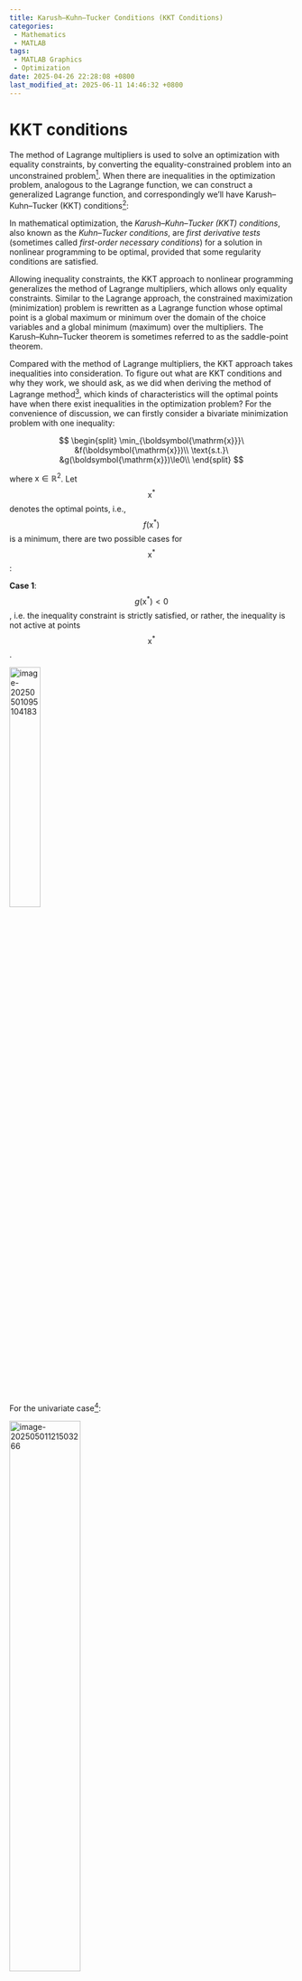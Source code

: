 ```yaml
---
title: Karush–Kuhn–Tucker Conditions (KKT Conditions)
categories:
 - Mathematics
 - MATLAB
tags:
 - MATLAB Graphics
 - Optimization
date: 2025-04-26 22:28:08 +0800
last_modified_at: 2025-06-11 14:46:32 +0800
---
```


# KKT conditions

The method of Lagrange multipliers is used to solve an optimization with equality constraints, by converting the equality-constrained problem into an unconstrained problem[^1]. When there are inequalities in the optimization problem, analogous to the Lagrange function, we can construct a generalized Lagrange function, and correspondingly we’ll have Karush–Kuhn–Tucker (KKT) conditions[^2]:

<div class="quote--left" markdown="1">

In mathematical optimization, the <i class="term">Karush–Kuhn–Tucker (KKT) conditions</i>, also known as the <i class="term">Kuhn–Tucker conditions</i>, are <i class="term">first derivative tests</i> (sometimes called <i class="term">first-order necessary conditions</i>) for a solution in nonlinear programming to be optimal, provided that some regularity conditions are satisfied.

Allowing inequality constraints, the KKT approach to nonlinear programming generalizes the method of Lagrange multipliers, which allows only equality constraints. Similar to the Lagrange approach, the constrained maximization (minimization) problem is rewritten as a Lagrange function whose optimal point is a global maximum or minimum over the domain of the choice variables and a global minimum (maximum) over the multipliers. The Karush–Kuhn–Tucker theorem is sometimes referred to as the saddle-point theorem.

</div>

Compared with the method of Lagrange multipliers, the KKT approach takes inequalities into consideration. To figure out what are KKT conditions and why they work, we should ask, as we did when deriving the method of Lagrange method[^1], which kinds of characteristics will the optimal points have when there exist inequalities in the optimization problem? For the convenience of discussion, we can firstly consider a bivariate minimization problem with one inequality:

$$
\begin{split}
\min_{\boldsymbol{\mathrm{x}}}\ &f(\boldsymbol{\mathrm{x}})\\
\text{s.t.}\ &g(\boldsymbol{\mathrm{x}})\le0\\
\end{split}
$$

where $\boldsymbol{\mathrm{x}}\in\mathbb{R}^2$. Let $$\boldsymbol{\mathrm{x}}^*$$ denotes the optimal points, i.e., $$f(\boldsymbol{\mathrm{x}}^*)$$ is a minimum, there are two possible cases for $$\boldsymbol{\mathrm{x}}^*$$:

**Case 1**: $$g(\boldsymbol{\mathrm{x}}^*)<0$$, i.e. the inequality constraint is strictly satisfied, or rather, the inequality is not active at points $$\boldsymbol{\mathrm{x}}^*$$.

<img src="https://raw.githubusercontent.com/HelloWorld-1017/blog-images-1/main/imgs/202505010951333.png" alt="image-20250501095104183" style="width:33%;" />

<div class="notice--primary" markdown="1">

For the univariate case[^3]:

<img src="https://raw.githubusercontent.com/HelloWorld-1017/blog-images-1/main/imgs/202505011215416.png" alt="image-20250501121503266" style="width:50%;" />

</div>

In this case, there is:

$$
g(\boldsymbol{\mathrm{x}}^*)<0\label{eq4}
$$

and because $\boldsymbol{\mathrm{x}}^*$ is optimal, we have:

$$
\nabla f(\boldsymbol{\mathrm{x}}^*)=\boldsymbol{\mathrm{0}}\label{eq1}
$$

**Case 2**: $$g(\boldsymbol{\mathrm{x}}^*)=0$$, i.e., the inequality is active at points $$\boldsymbol{\mathrm{x}}^*$$.

<img src="https://raw.githubusercontent.com/HelloWorld-1017/blog-images-1/main/imgs/202505011045601.png" alt="image-20250501104503465" style="width:33%;" />

<div class="notice--primary" markdown="1">

Similarly, for the univariate case:

<img src="https://raw.githubusercontent.com/HelloWorld-1017/blog-images-1/main/imgs/202505011255248.png" alt="image-20250501125510057" style="width:50%;" />

</div>

As can be seen from the figure, $$\boldsymbol{\mathrm{x}}^*$$ locates at the boundary of area where $$g(\boldsymbol{\mathrm{x}}^*)\le0$$ (i.e., gray area in the figure). Because $$\nabla g$$ points towards the direction where $$g$$ increases, <i class="emphasize">$\nabla g(\boldsymbol{\mathrm{x}}^*)$ points towards the outside of the gray area</i> (since points $$\boldsymbol{\mathrm{x}}$$ in the area satisfy $$g(\boldsymbol{\mathrm{x}})<0$$, whereas $$\boldsymbol{\mathrm{x}}$$ out of the area satisfy $$g(\boldsymbol{\mathrm{x}})>0$$). On the other hand, because $$\nabla f$$ points towards the the direction where $f$ increases and $$\boldsymbol{\mathrm{x}}^*$$ is a minimum, we have <i class="emphasize">$\nabla f(\boldsymbol{\mathrm{x}}^*)$ points towards to the inside of the gray area</i> (since if $$\nabla f(\boldsymbol{\mathrm{x}}^\ast)$$ points towards to the outside of the area, $f$ will further decreases along the direction inside of the area, then $$\boldsymbol{\mathrm{x}}^*$$ can’t stay at the boundary of area). Finally, we can conclude that, <i class="emphasize"> $\nabla g(\boldsymbol{\mathrm{x}}^\ast)$ and $\nabla f(\boldsymbol{\mathrm{x}}^\ast)$ are parallel (because $f$ and $g$ are tangent at $\boldsymbol{\mathrm{x}}^\ast$) and they are in an opposite direction</i>, that is:

$$
\nabla f(\boldsymbol{\mathrm{x}}^*)+\lambda\nabla g(\boldsymbol{\mathrm{x}}^*)=\boldsymbol{\mathrm{0}}\label{eq6}
$$

where:

$$
\lambda>0\label{eq7}
$$

and of course the constraint:

$$
g(\boldsymbol{\mathrm{x}}^*)=0\label{eq8}
$$


<br>

To include both cases, we can firstly rewrite $\eqref{eq1}$ as:

$$
\left\{
\begin{split}
& \nabla f(\boldsymbol{\mathrm{x}}^*)+\lambda\nabla g(\boldsymbol{\mathrm{x}}^*)=\boldsymbol{\mathrm{0}}\\
& \lambda=0
\end{split}\right.\label{eq5}
$$

Then, for the first case, $\eqref{eq4}$ and $\eqref{eq5}$, we have:

$$
\left\{
\begin{split}
& g(\boldsymbol{\mathrm{x}}^*)<0\\
& \nabla f(\boldsymbol{\mathrm{x}}^*)+\lambda\nabla g(\boldsymbol{\mathrm{x}}^*)=\boldsymbol{\mathrm{0}}\\
& \lambda=0
\end{split}\right.\label{eq2}
$$

and for the second one, $\eqref{eq6}$, $\eqref{eq7}$, and $\eqref{eq8}$:

$$
\left\{
\begin{split}
& g(\boldsymbol{\mathrm{x}}^*)=0\\
& \nabla f(\boldsymbol{\mathrm{x}}^*)+\lambda\nabla g(\boldsymbol{\mathrm{x}}^*)=\boldsymbol{\mathrm{0}}\\
& \lambda>0
\end{split}\right.\label{eq3}
$$

Finally, combine $\eqref{eq2}$ and $\eqref{eq3}$, we’ll have:

$$
\left\{
\begin{split}
&g(\boldsymbol{\mathrm{x}})\le0\ \text{is not active}
\left\{
\begin{split}
& g(\boldsymbol{\mathrm{x}}^*)<0\\
& \nabla f(\boldsymbol{\mathrm{x}}^*)+\lambda\nabla g(\boldsymbol{\mathrm{x}}^*)=\boldsymbol{\mathrm{0}}\\
& \lambda=0\\
\end{split}\right.\\
&g(\boldsymbol{\mathrm{x}})\le0\ \text{is active}
\left\{
\begin{split}
& g(\boldsymbol{\mathrm{x}}^*)=0\\
& \nabla f(\boldsymbol{\mathrm{x}}^*)+\lambda\nabla g(\boldsymbol{\mathrm{x}}^*)=\boldsymbol{\mathrm{0}}\\
& \lambda>0\\
\end{split}\right.
\end{split}\right.\notag
$$

Incorporate these two sets of constraints, we’ll have:

$$
\left\{
\begin{split}
& \nabla f(\boldsymbol{\mathrm{x}}^*)+\lambda\nabla g(\boldsymbol{\mathrm{x}}^*)=\boldsymbol{\mathrm{0}}\\
& g(\boldsymbol{\mathrm{x}}^*)\le0\\
& \lambda\ge0\\
& \lambda g(\boldsymbol{\mathrm{x}}^*)=0\\
\end{split}\right.\label{eq9}
$$

where $$\lambda g(\boldsymbol{\mathrm{x}}^*)=0$$ holds because for the first case, $$g(\boldsymbol{\mathrm{x}}^*)<0$$ and $$\lambda=0$$, and for the second case, $$g(\boldsymbol{\mathrm{x}}^*)=0$$ and $$\lambda>0$$.

So, we could conclude that, when $\boldsymbol{\mathrm{x}}^*$ is an optimal point, then conditions $\eqref{eq9}$ are satisfied, and these conditions $\eqref{eq9}$ are called KKT conditions. Among which[^3]:

- $$\nabla f(\boldsymbol{\mathrm{x}}^*)+\lambda\nabla g(\boldsymbol{\mathrm{x}}^*)=\boldsymbol{\mathrm{0}}$$ is the <i class="term">stationarity condition</i>, sometimes denoted as KKT1[^7]
- $g(\boldsymbol{\mathrm{x}}^*)\le0$ is the <i class="term">primal feasibility</i>
- $\lambda\ge0$ is the <i class="term">dual feasibility</i>, because $\lambda$ is also called as dual variables[^4]
- $\lambda g(\boldsymbol{\mathrm{x}}^*)=0$ is the <i class="term">complementary slackness</i> (or <i class="term">complementarity conditions</i>), sometimes denoted as KKT2[^7]

<br>

Although in the above text, we take a bivariate case with one-inequality to derive KKT conditions $\eqref{eq9}$, they are also available for the multi-variate case and when there are multiple inequality constraints and multiple equality constraints (by combining the method of Lagrange multipliers[^1]). Here is a relatively complete definition[^5]:

<div class="quote--left" markdown="1">

Suppose $\boldsymbol{\mathrm{x}}^*$ is a local minimum point of an inequality constrained problem:

$$
\begin{split}
\min_{\boldsymbol{\mathrm{x}}}\ &f(\boldsymbol{\mathrm{x}})\\
\text{s.t.}\ &h_i(\boldsymbol{\mathrm{x}})\le0,\ i=1,\cdots,l\\
\ &g_i(\boldsymbol{\mathrm{x}})=0,\ i=1,\cdots,m\\
\end{split}
$$

If $\boldsymbol{\mathrm{x}}^\ast$ is regular for all equality constraints and active inequality constraints, then there exists Lagrange/KKT multipliers $\lambda_1^\ast,\cdots,\lambda_m^\ast,\mu_1^\ast,\cdots,\mu_l^\ast$ such that:

$$
\nabla f(\boldsymbol{\mathrm{x}}^*)+\sum_{i=1}^m\lambda_i^*\nabla g_i(\boldsymbol{\mathrm{x}}^*)+\sum_{i=1}^l\mu_i^*\nabla h_i(\boldsymbol{\mathrm{x}}^*)=\boldsymbol{\mathrm{0}}
$$

$$
\mu_i^*h_i(\boldsymbol{\mathrm{x}}^*)=0,\ i=1,\cdots,l
$$

$$
\mu_i\ge0,\ i=1,\cdots,l
$$

$$
h_i(\boldsymbol{\mathrm{x}}^*)\le0,\ i=1,\cdots,l
$$

$$
g_i(\boldsymbol{\mathrm{x}}^*)=0,\ i=1,\cdots,m
$$

</div>

By the way, as can be seen, unlike the method of Lagrange multipliers, when there are inequalities we can’t get an *unconstrained* optimization problem by a certain of conversion --- some inequality constraints always exist.

Analogous to the method of Lagrange function, we can construct an auxiliary function, i.e., the generalized Lagrangian[^4]:

$$
\mathcal{L}(\boldsymbol{\mathrm{x}},\boldsymbol{\mathrm{\lambda}},\boldsymbol{\mathrm{\mu}})\equiv f(\boldsymbol{\mathrm{x}})+\sum_{i=1}^m\lambda_ig_i(\boldsymbol{\mathrm{x}})+\sum_{i=1}^l\mu_ih_i(\boldsymbol{\mathrm{x}})
$$

where $(\boldsymbol{\mathrm{\lambda}},\boldsymbol{\mathrm{\mu}})\in\mathbb{R}^l\times\mathbb{R}^m_+$, then we’ll have KKT conditions as the form:

$$
\nabla_{\boldsymbol{\mathrm{x}}}\mathcal{L}(\boldsymbol{\mathrm{x}},\boldsymbol{\mathrm{\lambda}},\boldsymbol{\mathrm{\mu}})=\boldsymbol{0}
$$

$$
\nabla_{\boldsymbol{\mathrm{\lambda}}}\mathcal{L}(\boldsymbol{\mathrm{x}},\boldsymbol{\mathrm{\lambda}},\boldsymbol{\mathrm{\mu}})=\boldsymbol{\mathrm{0}}
$$

$$
\boldsymbol{\mathrm{h}}(\boldsymbol{\mathrm{x}})\le\boldsymbol{\mathrm{0}}
$$

$$
\boldsymbol{\mathrm{\mu}}\ge\boldsymbol{\mathrm{0}}
$$

$$
\boldsymbol{\mathrm{\mu}}\odot\boldsymbol{\mathrm{h}}(\boldsymbol{\mathrm{x}})=\boldsymbol{\mathrm{0}}
$$

<br>

# Examples

## Example 1

<div id="example-1"></div>

Consider the minimization[^5]:

$$
\begin{split}
\min\ &x_1^2+x_2^2\\
\text{s.t.}\ &x_1+x_2=1\\
\ &x_2\le\alpha\\
\end{split}
$$

The KKT conditions are:

$$
\left\{\begin{split}
&\nabla_{\boldsymbol{\mathrm{x}}}(x_1^2+x_2^2)+\lambda\nabla_{\boldsymbol{\mathrm{x}}}(x_1+x_2-1)+\mu\nabla_{\boldsymbol{\mathrm{x}}}(x_2-\alpha)=0\\
&x_1+x_2-1=0\\
&x_2\le\alpha\\
&\mu\ge0\\
&\mu(x_2-\alpha)=0\\
\end{split}\right.
$$

i.e.

$$
\left\{\begin{split}
&2x_1+\lambda=0\\
&2x_2+\lambda+\mu=0\\
&x_1+x_2-1=0\\
&x_2\le\alpha\\
&\mu\ge0\\
&\mu(x_2-\alpha)=0\\
\end{split}\right.
$$

(1) When $\mu=0$, that is the inequality constraint is inactive:

$$
\left\{\begin{split}
&\mu=0\\
&2x_1+\lambda=0\\
&2x_2+\lambda=0\\
&x_1+x_2-1=0\\
&x_2\le\alpha\\
\end{split}\right.\Rightarrow
\left\{\begin{split}
&\mu=0\\
&x_1=x_2=\frac12\\
&\lambda=-1\\
&\alpha\ge\frac12
\end{split}\right.\Rightarrow
(\frac12,\frac12)\text{ if }\alpha\ge\frac12
$$

(2) When $\mu\ne0$, that is the inequality constraint is active:

$$
\left\{\begin{split}
&2x_1+\lambda=0\\
&2x_2+\lambda+\mu=0\\
&x_1+x_2-1=0\\
&\mu\ge0\\
&x_2=\alpha
\end{split}\right.\Rightarrow
\left\{\begin{split}
&x_1=1-\alpha\\
&x_2=\alpha\\
&\mu=2-4\alpha\ge0
\end{split}\right.
\Rightarrow
(1-\alpha,\alpha)\text{ if }\alpha\le\frac12
$$

So, whether the inequality constraint is active depends on whether $\alpha$ is less or equal than $\frac12$, for example:

(a) $\alpha=0$, then the inequality constraint is active:

```matlab
clc, clear, close all

fig = figure("Color", "w", "Position", [303,521.66,1900,564.66]);
tiledlayout(1,3)

nexttile
view([32.89,11.58])
helperPlot;

nexttile
view([90,0])
helperPlot;

nexttile
view([0,90])
sc = helperPlot;
sc(1).FaceAlpha = 0;

exportgraphics(fig, "fig1.jpg", "Resolution", 600)

function sc = helperPlot
x = -3:0.05:3;
y = -3:0.05:3;
[X, Y] = meshgrid(x, y);
fnc = @(x,y) (x.^2+y.^2);
f = fnc(X, Y);

alpha = 0;

level = min(min(f))-3;

hold(gca, "on")
box(gca, "on")
grid(gca, "on")
sc = surfc(X, Y, f, "EdgeColor", "none");

sc(1).FaceAlpha = 0.3;
sc(2).LineWidth = 1.5;
sc(2).LevelList = min(f,[],"all"):0.5:max(f,[],"all");

plot3(x, alpha*ones(size(x)), level*ones(size(x)), ...
    "LineWidth", 1.5, "Color", "k")
plot3(x, alpha*ones(size(x)), fnc(x, alpha*ones(size(x))), ...
    "LineWidth", 1.5, "Color", "k", "LineStyle", "--");
plot3(x, 1-x, level*ones(size(x)), "LineWidth", 1.5, "Color", "r")
plot3(x, 1-x, fnc(x, 1-x), "LineWidth", 1.5, "LineStyle", "--", "Color", "r")

x1 = 1;
y1 = 0;
fnc1 = fnc(x1, y1);
scatter3(x1, y1, fnc1, 20, "filled", ...
    "MarkerEdgeColor", "k", "MarkerFaceColor", "k")
scatter3(x1, y1, level, 20, "filled", ...
    "MarkerEdgeColor", "k", "MarkerFaceColor", "k")
plot3([x1, x1], [y1, y1], [level, fnc1], "LineWidth", 1.5, "LineStyle", "--", "Color", "k")
text(x1, y1, fnc1+0.5, "$(1, 0, 1)$", "Interpreter", "latex", "FontSize", 12)

xlabel("$x$", "Interpreter", "latex", "FontSize", 20)
ylabel("$y$", "Interpreter", "latex", "FontSize", 20)
zlabel("$f$", "Interpreter", "latex", "FontSize", 20)

xlim([min(x), max(x)])
ylim([min(y), max(y)])
end
```

![fig1](https://raw.githubusercontent.com/HelloWorld-1017/blog-images-1/main/imgs/202505261915598.jpg)

(b) $\alpha=\frac12$, then the inequality constraint can be viewed as active or inactive:

```matlab
clc, clear, close all

fig = figure("Color", "w", "Position", [303,521.66,1900,564.66]);
tiledlayout(1,3)

nexttile
view([32.89,11.58])
helperPlot;

nexttile
view([90,0])
helperPlot;

nexttile
view([0,90])
sc = helperPlot;
sc(1).FaceAlpha = 0;

exportgraphics(fig, "fig1.jpg", "Resolution", 600)

function sc = helperPlot
x = -3:0.05:3;
y = -3:0.05:3;
[X, Y] = meshgrid(x, y);
fnc = @(x,y) (x.^2+y.^2);
f = fnc(X, Y);

alpha = 1/2;

level = min(min(f))-3;

hold(gca, "on")
box(gca, "on")
grid(gca, "on")
sc = surfc(X, Y, f, "EdgeColor", "none");

sc(1).FaceAlpha = 0.3;
sc(2).LineWidth = 1.5;
sc(2).LevelList = min(f,[],"all"):0.5:max(f,[],"all");

plot3(x, alpha*ones(size(x)), level*ones(size(x)), ...
    "LineWidth", 1.5, "Color", "k")
plot3(x, alpha*ones(size(x)), fnc(x, alpha*ones(size(x))), ...
    "LineWidth", 1.5, "Color", "k", "LineStyle", "--");
plot3(x, 1-x, level*ones(size(x)), "LineWidth", 1.5, "Color", "r")
plot3(x, 1-x, fnc(x, 1-x), "LineWidth", 1.5, "LineStyle", "--", "Color", "r")

x1 = 1/2;
y1 = 1/2;
fnc1 = fnc(x1, y1);
scatter3(x1, y1, fnc1, 20, "filled", ...
    "MarkerEdgeColor", "k", "MarkerFaceColor", "k")
scatter3(x1, y1, level, 20, "filled", ...
    "MarkerEdgeColor", "k", "MarkerFaceColor", "k")
plot3([x1, x1], [y1, y1], [level, fnc1], "LineWidth", 1.5, "LineStyle", "--", "Color", "k")
text(x1, y1, fnc1+0.5, "$(1/2, 1/2, 1/2)$", "Interpreter", "latex", "FontSize", 12)

xlabel("$x$", "Interpreter", "latex", "FontSize", 20)
ylabel("$y$", "Interpreter", "latex", "FontSize", 20)
zlabel("$f$", "Interpreter", "latex", "FontSize", 20)

xlim([min(x), max(x)])
ylim([min(y), max(y)])
end

```

![fig1](https://raw.githubusercontent.com/HelloWorld-1017/blog-images-1/main/imgs/202505261916817.jpg)

(c) $\alpha=1$, then the inequality constraint is active:

```matlab
clc, clear, close all

fig = figure("Color", "w", "Position", [303,521.66,1900,564.66]);
tiledlayout(1,3)

nexttile
view([32.89,11.58])
helperPlot;

nexttile
view([90,0])
helperPlot;

nexttile
view([0,90])
sc = helperPlot;
sc(1).FaceAlpha = 0;

exportgraphics(fig, "fig1.jpg", "Resolution", 600)

function sc = helperPlot
x = -3:0.05:3;
y = -3:0.05:3;
[X, Y] = meshgrid(x, y);
fnc = @(x,y) (x.^2+y.^2);
f = fnc(X, Y);

alpha = 1;

level = min(min(f))-3;

hold(gca, "on")
box(gca, "on")
grid(gca, "on")
sc = surfc(X, Y, f, "EdgeColor", "none");

sc(1).FaceAlpha = 0.3;
sc(2).LineWidth = 1.5;
sc(2).LevelList = min(f,[],"all"):0.5:max(f,[],"all");

plot3(x, alpha*ones(size(x)), level*ones(size(x)), ...
    "LineWidth", 1.5, "Color", "k")
plot3(x, alpha*ones(size(x)), fnc(x, alpha*ones(size(x))), ...
    "LineWidth", 1.5, "Color", "k", "LineStyle", "--");
plot3(x, 1-x, level*ones(size(x)), "LineWidth", 1.5, "Color", "r")
plot3(x, 1-x, fnc(x, 1-x), "LineWidth", 1.5, "LineStyle", "--", "Color", "r")

x1 = 1/2;
y1 = 1/2;
fnc1 = fnc(x1, y1);
scatter3(x1, y1, fnc1, 20, "filled", ...
    "MarkerEdgeColor", "k", "MarkerFaceColor", "k")
scatter3(x1, y1, level, 20, "filled", ...
    "MarkerEdgeColor", "k", "MarkerFaceColor", "k")
plot3([x1, x1], [y1, y1], [level, fnc1], "LineWidth", 1.5, "LineStyle", "--", "Color", "k")
text(x1, y1, fnc1+0.5, "$(1/2, 1/2, 1/2)$", "Interpreter", "latex", "FontSize", 12)

xlabel("$x$", "Interpreter", "latex", "FontSize", 20)
ylabel("$y$", "Interpreter", "latex", "FontSize", 20)
zlabel("$f$", "Interpreter", "latex", "FontSize", 20)

xlim([min(x), max(x)])
ylim([min(y), max(y)])
end

```

![fig1](https://raw.githubusercontent.com/HelloWorld-1017/blog-images-1/main/imgs/202505261917703.jpg)

## Example 2

<div id="example-2"></div>

Consider the minimization[^5]:

$$
\begin{split}
\min\ &(x_1-2)^2+(x_2-1)^2\\
\text{s.t.}\ &x_1^2-x_2\le0\\
\ &x_1+x_2-2\le0\\
\end{split}
$$

The KKT conditions are:

$$
\left\{
\begin{split}
&\nabla_{\boldsymbol{\mathrm{x}}}\Big((x_1-2)^2+(x_2-1)^2\Big)+\mu_1\nabla_{\boldsymbol{\mathrm{x}}}(x_1^2-x_2)+\mu_2\nabla_{\boldsymbol{\mathrm{x}}}(x_1+x_2-2)=0\\
&x_1^2-x_2\le0\\
&x_1+x_2-2\le0\\
&\mu_1,\mu_2\ge0\\
&\mu_1(x_1^2-x_2)=0\\
&\mu_2(x_1+x_2-2)=0\\
\end{split}
\right.
$$

i.e.

$$
\left\{
\begin{split}
&2(x_1-2)+2\mu_1x_1+\mu_2=0\\
&2(x_2-1)-\mu_1+\mu_2=0\\
&x_1^2-x_2\le0\\
&x_1+x_2-2\le0\\
&\mu_1,\mu_2\ge0\\
&\mu_1(x_1^2-x_2)=0\\
&\mu_2(x_1+x_2-2)=0\\
\end{split}
\right.
$$

(1) When $\mu_1=\mu_2=0$:

$$
\left\{
\begin{split}
&2(x_1-2)=0\\
&2(x_2-1)=0\\
&x_1^2-x_2\le0\\
&x_1+x_2-2\le0\\
\end{split}
\right.\Rightarrow\varnothing
$$

(2) When $\mu_1=0,\mu_2\ne0$:

$$
\left\{
\begin{split}
&2(x_1-2)+\mu_2=0\\
&2(x_2-1)+\mu_2=0\\
&x_1^2-x_2\le0\\
&\mu_2\ge0\\
&x_1+x_2-2=0\\
\end{split}
\right.\Rightarrow\varnothing
$$

(3) When $\mu_1\ne0,\mu_2=0$:

$$
\left\{
\begin{split}
&2(x_1-2)+2\mu_1x_1=0\\
&2(x_2-1)-\mu_1=0\\
&x_1+x_2-2\le0\\
&\mu_1\ge0\\
&x_1^2-x_2=0\\
\end{split}
\right.\Rightarrow\varnothing
$$

(4) When $\mu_1\ne0,\mu_2\ne0$:

$$
\left\{
\begin{split}
&2(x_1-2)+2\mu_1x_1+\mu_2=0\\
&2(x_2-1)-\mu_1+\mu_2=0\\
&\mu_1,\mu_2\ge0\\
&x_1^2-x_2=0\\
&x_1+x_2-2=0\\
\end{split}
\right.\Rightarrow(1,1)
$$

So, finally, the minimum point is $(1,1)$, and its corresponding function value is 1.

```matlab
clc, clear, close all

fig = figure("Color", "w", "Position", [303,521.66,1900,564.66]);
tiledlayout(1,3)

nexttile
view([32.89,11.58])
helperPlot;

nexttile
view([90,0])
helperPlot;

nexttile
view([0,90])
sc = helperPlot;
sc(1).FaceAlpha = 0;

exportgraphics(fig, "fig2.jpg", "Resolution", 600)

function sc = helperPlot
x = -5:0.05:5;
y = -5:0.05:5;
[X, Y] = meshgrid(x, y);
fnc = @(x,y) ((x-2).^2+(y-1).^2);
f = fnc(X, Y);

level = min(min(f))-20;

hold(gca, "on")
box(gca, "on")
grid(gca, "on")
sc = surfc(X, Y, f, "EdgeColor", "none");

sc(1).FaceAlpha = 0.3;
sc(2).LineWidth = 1.5;
sc(2).LevelList = min(f,[],"all"):1:max(f,[],"all");

plot3(x, x.^2, level*ones(size(x)), ...
    "LineWidth", 1.5, "Color", "r")
plot3(x, x.^2, fnc(x, x.^2), ...
    "LineWidth", 1.5, "Color", "r", "LineStyle", "--")

plot3(x, 2-x, level*ones(size(x)), ...
    "LineWidth", 1.5, "Color", "b")
plot3(x, 2-x, fnc(x, 2-x), ...
    "LineWidth", 1.5, "Color", "b", "LineStyle", "--")

x1 = 1;
y1 = 1;
fnc1 = fnc(x1, y1);
scatter3(x1, y1, fnc1, 20, "filled", ...
    "MarkerEdgeColor", "k", "MarkerFaceColor", "k")
scatter3(x1, y1, level, 20, "filled", ...
    "MarkerEdgeColor", "k", "MarkerFaceColor", "k")
plot3([x1, x1], [y1, y1], [level, fnc1], "LineWidth", 1.5, "LineStyle", "--", "Color", "k")
text(x1, y1, fnc1+0.5, "$(1, 1, 1)$", "Interpreter", "latex", "FontSize", 12)


xlabel("$x$", "Interpreter", "latex", "FontSize", 20)
ylabel("$y$", "Interpreter", "latex", "FontSize", 20)
zlabel("$f$", "Interpreter", "latex", "FontSize", 20)

xlim([min(x), max(x)])
ylim([min(y), max(y)])
zlim([level, max(f,[],"all")])
end
```

![fig2](https://raw.githubusercontent.com/HelloWorld-1017/blog-images-1/main/imgs/202505261919808.jpg)

## Example 3

<div id="example-3"></div>

Consider the minimization[^6]:

$$
\begin{split}
\min\ &x_1^2+x_2^2\\
\text{s.t.}\ &x_1^2+x_2^2\le5\\
\ &x_1+2x_2=4\\
\ &x_1,x_2\ge0
\end{split}
$$

The KKT conditions are:

$$
\left\{
\begin{split}
&\nabla_{\boldsymbol{\mathrm{x}}}(x_1^2+x_2^2)+\lambda\nabla_{\boldsymbol{\mathrm{x}}}(x_1+2x_2-4)+\mu\nabla_{\boldsymbol{\mathrm{x}}}(x_1^2+x_2^2-5)=0\\
&x_1+2x_2-4=0\\
&x_1^2+x_2^2-5\le0\\
&\mu\ge0\\
&\mu(x_1^2+x_2^2-5)=0\\
&x_1,x_2\ge0\\
\end{split}
\right.
$$

i.e.

$$
\left\{
\begin{split}
&2x_1+\lambda+2\mu x_1=0\\
&2x_2+2\lambda+2\mu x_2=0\\
&x_1+2x_2-4=0\\
&x_1^2+x_2^2-5\le0\\
&\mu\ge0\\
&\mu(x_1^2+x_2^2-5)=0\\
&x_1,x_2\ge0\\
\end{split}
\right.
$$

(1) When $\mu=0$:

$$
\left\{
\begin{split}
&2x_1+\lambda=0\\
&2x_2+2\lambda=0\\
&x_1+2x_2-4=0\\
&x_1^2+x_2^2-5\le0\\
&x_1,x_2\ge0\\
\end{split}
\right.\Rightarrow(\frac45,\frac85)
$$

(2) When $\mu\ne0$

$$
\left\{
\begin{split}
&2x_1+\lambda+2\mu x_1=0\\
&2x_2+2\lambda+2\mu x_2=0\\
&x_1+2x_2-4=0\\
&\mu\ge0\\
&x_1^2+x_2^2-5=0\\
&x_1,x_2\ge0\\
\end{split}
\right.\Rightarrow\varnothing
$$

So, finally, the minimum point is $(\frac45,\frac85)$, and its corresponding function value is $\frac{16}{5}$.

```matlab
clc, clear, close all

fig = figure("Color", "w", "Position", [303,521.66,1900,564.66]);
tiledlayout(1,3)

nexttile
view([32.89,11.58])
helperPlot;

nexttile
view([90,0])
helperPlot;

nexttile
view([0,90])
sc = helperPlot;
sc(1).FaceAlpha = 0;

exportgraphics(fig, "fig3.jpg", "Resolution", 600)

function sc = helperPlot
x = -5:0.05:5;
y = -5:0.05:5;
[X, Y] = meshgrid(x, y);
fnc = @(x,y) (x.^2+y.^2);
f = fnc(X, Y);

level = min(min(f))-20;

theta = 0:0.01:2*pi;
xx = sqrt(5)*cos(theta);
yy = sqrt(5)*sin(theta);

hold(gca, "on")
box(gca, "on")
grid(gca, "on")
sc = surfc(X, Y, f, "EdgeColor", "none");

sc(1).FaceAlpha = 0.3;
sc(2).LineWidth = 1.5;
sc(2).LevelList = min(f,[],"all"):1:max(f,[],"all");

plot3(xx, yy, level*ones(size(xx)), ...
    "LineWidth", 1.5, "Color", "r")
plot3(xx, yy, fnc(xx, yy), ...
    "LineWidth", 1.5, "Color", "r", "LineStyle", "--")

plot3(x, (4-x)./2, level*ones(size(x)), ...
    "LineWidth", 1.5, "Color", "r")
plot3(x, (4-x)./2, fnc(x, (4-x)./2), ...
    "LineWidth", 1.5, "Color", "r", "LineStyle", "--")

plot3(x, zeros(size(x)), level*ones(size(x)), ...
    "LineWidth", 1.5, "Color", "k")
plot3(x, zeros(size(x)), fnc(x, zeros(size(x))), ...
    "LineWidth", 1.5, "Color", "k", "LineStyle", "--")

plot3(zeros(size(y)), y, level*ones(size(x)), ...
    "LineWidth", 1.5, "Color", "k")
plot3(zeros(size(y)), y, fnc(x, zeros(size(x))), ...
    "LineWidth", 1.5, "Color", "k", "LineStyle", "--")

xlabel("$x$", "Interpreter", "latex", "FontSize", 20)
ylabel("$y$", "Interpreter", "latex", "FontSize", 20)
zlabel("$f$", "Interpreter", "latex", "FontSize", 20)

x1 = 4/5;
y1 = 8/5;
fnc1 = fnc(x1, y1);
scatter3(x1, y1, fnc1, 20, "filled", ...
    "MarkerEdgeColor", "k", "MarkerFaceColor", "k")
scatter3(x1, y1, level, 20, "filled", ...
    "MarkerEdgeColor", "k", "MarkerFaceColor", "k")
plot3([x1, x1], [y1, y1], [level, fnc1], "LineWidth", 1.5, "LineStyle", "--", "Color", "k")
text(x1, y1, fnc1+0.5, "$(4/5, 8/5, 16/5)$", "Interpreter", "latex", "FontSize", 12)

xlim([min(x), max(x)])
ylim([min(y), max(y)])
zlim([level, max(f,[],"all")])
end
```

![fig3](https://raw.githubusercontent.com/HelloWorld-1017/blog-images-1/main/imgs/202505261922982.jpg)

## Example 4 (Non-convex optimization)

<div id="example-4"></div>

Consider the maximization[^8]:

$$
\begin{split}
\max\ &x_1x_2\\
\text{s.t.}\ &x_1+x_2^2\le2\\
\ &x_1,x_2\ge0
\end{split}
$$

which can be convert into a minimization:

$$
\begin{split}
\min\ &-x_1x_2\\
\text{s.t.}\ &x_1+x_2^2\le2\\
\ &x_1,x_2\ge0
\end{split}
$$

So, the KKT conditions are:

$$
\left\{
\begin{split}
&\nabla_{\boldsymbol{\mathrm{x}}}(-x_1x_2)+\mu\nabla_{\boldsymbol{\mathrm{x}}}(x_1+x_2^2-2)=0\\
&x_1+x_2^2-2\le0\\
&\mu\ge0\\
&\mu(x_1+x_2^2-2)=0\\
&x_1,x_2\ge0\\
\end{split}
\right.
$$

i.e.

$$
\left\{
\begin{split}
&-x_2+\mu=0\\
&-x_1+2\mu x_2=0\\
&x_1+x_2^2-2\le0\\
&\mu\ge0\\
&\mu(x_1+x_2^2-2)=0\\
&x_1,x_2\ge0\\
\end{split}
\right.
$$

(1) When $\mu=0$:

$$
\left\{
\begin{split}
&-x_2=0\\
&-x_1=0\\
&x_1+x_2^2-2\le0\\
&x_1,x_2\ge0\\
\end{split}
\right.\Rightarrow(0,0)
$$

(2) When $\mu\ne0$:

$$
\left\{
\begin{split}
&-x_2+\mu=0\\
&-x_1+2\mu x_2=0\\
&\mu\ge0\\
&x_1+x_2^2-2=0\\
&x_1,x_2\ge0\\
\end{split}
\right.\Rightarrow(\frac43,\frac{\sqrt6}{3})
$$

```matlab
clc, clear, close all

fig = figure("Color", "w", "Position", [303,521.66,1900,564.66]);
tiledlayout(1,3)

nexttile
view([32.89,11.58])
helperPlot;

nexttile
view([90,0])
helperPlot;

nexttile
view([0,90])
sc = helperPlot;
sc(1).FaceAlpha = 0;

exportgraphics(fig, "fig4.jpg", "Resolution", 600)

function sc = helperPlot
x = -3:0.05:3;
y = -3:0.05:3;
[X, Y] = meshgrid(x, y);
fnc = @(x,y) x.*y;
f = fnc(X, Y);

level = min(f, [], "all")-3;

hold(gca, "on")
box(gca, "on")
grid(gca, "on")
sc = surfc(X, Y, f, "EdgeColor", "none");

sc(1).FaceAlpha = 0.3;
sc(2).LineWidth = 1.5;
sc(2).LevelList = min(f,[],"all"):0.5:max(f,[],"all");

fy = 2-y.^2;
yy = y;
idx = ~(fy>=min(x) & fy<=max(x));
fy(idx) = [];
yy(idx)=[];

plot3(fy, yy, level*ones(size(fy)), ...
    "LineWidth", 1.5, "Color", "r")
plot3(fy, yy, fnc(2-yy.^2, yy), ...
    "LineWidth", 1.5, "Color", "r", "LineStyle", "--")

plot3(x, zeros(size(x)), level*ones(size(x)), ...
    "LineWidth", 1.5, "Color", "k")
plot3(x, zeros(size(x)), fnc(x, zeros(size(x))), ...
    "LineWidth", 1.5, "Color", "k", "LineStyle", "--")

plot3(zeros(size(y)), y, level*ones(size(x)), ...
    "LineWidth", 1.5, "Color", "k")
plot3(zeros(size(y)), y, fnc(x, zeros(size(x))), ...
    "LineWidth", 1.5, "Color", "k", "LineStyle", "--")

x1 = 0;
y1 = 0;
fnc1 = fnc(x1, y1);
scatter3(x1, y1, fnc1, 20, "filled", ...
    "MarkerEdgeColor", "k", "MarkerFaceColor", "k")
scatter3(x1, y1, level, 20, "filled", ...
    "MarkerEdgeColor", "k", "MarkerFaceColor", "k")
plot3([x1, x1], [y1, y1], [level, fnc1], "LineWidth", 1.5, "LineStyle", "--", "Color", "k")
text(x1, y1, fnc1+0.5, "$(0, 0, 0)$", "Interpreter", "latex", "FontSize", 12)

x1 = 4/3;
y1 = sqrt(2/3);
fnc1 = fnc(x1, y1);
scatter3(x1, y1, fnc1, 20, "filled", ...
    "MarkerEdgeColor", "k", "MarkerFaceColor", "k")
scatter3(x1, y1, level, 20, "filled", ...
    "MarkerEdgeColor", "k", "MarkerFaceColor", "k")
plot3([x1, x1], [y1, y1], [level, fnc1], "LineWidth", 1.5, "LineStyle", "--", "Color", "k")
text(x1, y1, fnc1+0.5, "$(4/3, \sqrt{2/3}, 4\sqrt6/9)$", "Interpreter", "latex", "FontSize", 12)

xlabel("$x$", "Interpreter", "latex", "FontSize", 20)
ylabel("$y$", "Interpreter", "latex", "FontSize", 20)
zlabel("$f$", "Interpreter", "latex", "FontSize", 20)

xlim([min(x), max(x)])
ylim([min(y), max(y)])
end
```

![fig4](https://raw.githubusercontent.com/HelloWorld-1017/blog-images-1/main/imgs/202505261924970.jpg)

## Example 5 (Non-convex optimization)

<div id="example-5"></div>

Consider the minimization:

$$
\begin{split}
\min_x\ &-x^3+3x^2-2x\\
\text{s.t.}\ &x\ge0\\
\end{split}
$$

The KKT conditions are:

$$
\left\{
\begin{split}
&\nabla_{x}(-x^3+3x^2-2x)=0\\
&x\ge0
\end{split}
\right.
$$

i.e.,

$$
\left\{
\begin{split}
&-3x^2+6x-2=0\\
&x\ge0
\end{split}
\right.\Rightarrow x=\dfrac{3+\sqrt3}{3}\text{ or }\dfrac{3-\sqrt3}{3}
$$

```matlab
clc, clear, close all

x = -1:0.05:3;
fnc = @(x) -x.^3+3*x.^2-2*x;
y = fnc(x);

fig = figure("Color", "w");
hold(gca, "on")
box(gca, "on")
grid(gca, "on")
plot(x, y, "LineWidth", 1.5, "Color", "b")
yline(0, "LineWidth", 1.5, "LineStyle", "--", "Color", "k")
xline(0, "LineWidth", 1.5, "LineStyle", "--", "Color", "r")

x1 = (3+sqrt(3))/3;
y1 = fnc(x1);
scatter3(x1, y1, 20, "filled", ...
    "MarkerEdgeColor", "k", "MarkerFaceColor", "k")
text(x1, y1+0.5, "$(1.5774, 0.3849)$", "Interpreter", "latex", "FontSize", 12)

x2 = (3-sqrt(3))/3;
y2 = fnc(x2);
scatter3(x2, y2, 20, "filled", ...
    "MarkerEdgeColor", "k", "MarkerFaceColor", "k")
text(x2, y2-0.5, "$(0.4226, -0.3849)$", "Interpreter", "latex", "FontSize", 12)

exportgraphics(fig, "fig5.jpg", "Resolution", 600)
```

<img src="https://raw.githubusercontent.com/HelloWorld-1017/blog-images-1/main/imgs/202505261935576.jpg" alt="fig5" style="width:50%;" />

<br>

# Discussions about necessity and sufficiency for optimality

The method of Lagrange multipliers only yields a necessary condition for optimality in equality-constrained problems[^1][^11]:

$$
\text{optimal }\boldsymbol{\mathrm{x}}^*\Rightarrow\text{stationarity conditions}
$$

i.e., if $\boldsymbol{\mathrm{x}}$ is optimal, the stationarity conditions deduced by the method of Lagrange multipliers must be satisfied, but on the other hand which also means the points we get by the method of Lagrange multiplier are probably not optimal.

From the above text, similarly we have, KKT conditions are only necessary for optimality when the optimization is also constrained by inequalities:

$$
\text{optimal }\boldsymbol{\mathrm{x}}^*\Rightarrow\text{KKT conditions}
$$

i.e., if $\boldsymbol{\mathrm{x}}$ is optimal (minimum or maximum points; [Example 4](#example-4) and [Example 5](#example-5) show the maximum case.), KKT conditions must be satisfied, but the points that satisfy KKT conditions probably aren’t optimal --- KKT conditions are not sufficient --- see [Example 4](#example-4) and [Example 5](#example-5) again.

However, in some special cases, KKT are also sufficient for optimality[^2]:

<div class="quote--left" markdown="1">

In some cases, the necessary conditions are also sufficient for optimality. In general, the necessary conditions are not sufficient for optimality and additional information is required, such as the <i class="term">Second Order Sufficient Conditions (SOSC)</i>. For smooth functions, SOSC involve the second derivatives, which explains its name.

</div>

and one case is[^2]:

<div class="quote--left" markdown="1">

The necessary conditions are sufficient for optimality if the objective function $f$ of a maximization problem (resp. minimization problem) is a differentiable concave function (resp. differentiable convex function), the inequality constraints $g_j$ are differentiable convex functions, the equality constraints $h_i$ are affine functions, and and Slater's condition holds.

</div>

In another words, for a convex optimization problem, if Slater’s condition[^9] holds (or rather, if strong duality holds[^12], because the Slater’s condition is a sufficient condition of strong duality of convex optimization problems[^9]), KKT conditions are necessary and sufficient conditions for optimality[^10]:

<div class="quote--left" markdown="1">

If a convex optimization problem with differentiable objective and constraint functions satisfies Slater’s condition, then the KKT conditions provide necessary and sufficient conditions for optimality: Slater’s condition implies that the optimal duality gap is zero and the dual optimum is attained, so $\boldsymbol{\mathrm{x}}$ is optimal if and only if there are $(\boldsymbol{\mathrm{\lambda}},\boldsymbol{\mathrm{\nu}})$ that, together with $\boldsymbol{\mathrm{x}}$, satisfy the KKT conditions.

</div>

We can verify this point in [Example 1](#example-1), [Example 2](#example-2), and [Example 3](#example-3).

But for a non-convex optimization problem, KKT conditions are just necessary conditions, like point $(0,0)$ in [Example 4](#example-4) and $(1.5774, 0.3849)$ in [Example 5](#example-5), which are not optimal (neither minimum nor maximum).

<br>

**References**

[^1]: [The Method of Lagrange Multipliers](/2025-04-22/15-40-09.html).
[^2]: [Karush–Kuhn–Tucker conditions](https://en.wikipedia.org/wiki/Karush%E2%80%93Kuhn%E2%80%93Tucker_conditions).
[^3]: [L1.6 –⁠ Inequality-constrained optimization: KKT conditions as first-order conditions of optimality](https://www.youtube.com/watch?v=BwqaNf__6Tc).
[^4]: [Weak Duality in Optimization](/2025-04-22/10-13-58.html).
[^5]: [lec16.pdf](https://jhc.sjtu.edu.cn/~kuanyang/teaching/MATH3806/notes/lec16.pdf).
[^6]: [01\_02\_NLP.pdf](https://www.karlin.mff.cuni.cz/~branda/download/01_02_NLP.pdf).
[^7]: [Review Notes and Supplementary Notes CS229 Course Machine Learning Standford University](https://www.ctanujit.org/uploads/2/5/3/9/25393293/mathematics_for_machine_learning__cs229__1.pdf), Convex Optimization Overview (cnt’d), Chuong B. Do, October 26, 2007, pp. 6-7.
[^8]: [kkt2.dvi](https://personal.math.ubc.ca/~israel/m340/kkt2.pdf).
[^9]: [Strong Duality and Slater’s Condition](/2025-04-26/21-30-32.html).
[^10]: [Convex Optimization](https://web.stanford.edu/~boyd/cvxbook/bv_cvxbook.pdf), Stephen Boyd and Lieven Vandenberghe, pp. 243-244.
[^11]: [“Introduction to Nonlinear Optimization” Lecture Slides](https://www.math.drexel.edu/~tyu/Math690Optimization/lec11.pdf).
[^12]: [lec13.pdf](https://www.stat.cmu.edu/~ryantibs/convexopt-F13/scribes/lec13.pdf).
